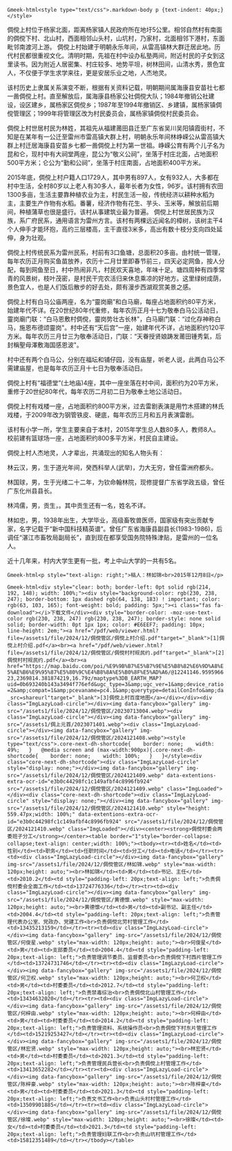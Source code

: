 `Gmeek-html<style type="text/css">.markdown-body p {text-indent: 40px;}</style>`
<p>倜傥上村位于杨家北面，距离杨家镇人民政府所在地圩5公里。相邻自然村有南面的倜傥下村、北山村，西面相邻山头村，山坑村，乃家村，北面相邻下港村，东面毗邻南渡河上游。
倜傥上村始建于明朝永乐年间，从雷高镇林大群迁居此地。历代村民都很重视文化。清明时期，先祖在村中设办私塾两间，附近村民的子女到这里读书。因为附近人居密集、村庄较多、地势平坦，树林田间，山清水秀，景色宜人，不仅便于学生求学来往，更是安居乐业之地，人杰地灵。</p>

<p>该村历史上隶属关系演变不断，根据有关资料记载，明朝期间属海康县安苗社七都一啚倜傥上村。直至解放后，属海康县杨家公社倜傥大队；1984年撤销公社建设，设区建乡，属杨家区倜傥乡；1987年至1994年撤销区、乡建镇，属杨家镇倜傥管理区；1999年将管理区改为村民委员会，属杨家镇倜傥村民委员会。</p>

<p>倜傥上村世居村民为林姓，其祖先从福建莆田县迁至广东省吴川吴阳镇霞街村，不知是在某年有一公迁至雷州市雷高镇大群上村，明朝永乐年间林峥嵘公从雷高镇大群上村迁居海康县安苗乡七都一啚倜傥上村为第一世祖。峥嵘公育有两个儿子名为昆和仑，现村中有大祠堂两座，昆公为“敬义公祠”，坐落于村庄北面，占地面积500平方米；仑公为“勤和公祠”，坐落于村庄南面，占地面积400平方米。</p>

<p>2015年底，倜傥上村户籍人口1729人，其中男有897人，女有932人，大多都在村中生活，全村80岁以上老人有30多人，最年长者为女性，96岁。该村拥有农田1300多亩，生活主要靠种植农业为主，村民生活一般，传统经济以耕种水稻为主，主要生产作物有水稻。番薯，经济作物有花生、芋头、玉米等，解放前后期间，种植蒲草也很是盛行。该村从事建筑业最为普遍。
倜傥上村世居民族为汉族，系广府民系，通用语言为雷州方言。该村有两棵远近闻名的樟树，该树主干4个人伸手才能环抱，高约三层楼高，主干直径3米多，高出有数十枝分支向四处延伸，身为壮观。</p>

<p>倜傥上村传统民系为雷州民系，村前有3口鱼塘，总面积20多亩。由村统一管理，每年农历正月购买鱼苗放养，农历十二月廿里即春节前三，四天必定网鱼，按人分配，每到网鱼至日，村中热闹非凡，村民欢天喜地，年味十足。塘四周种有四季常青的风景树，枝叶茂密，是村民干完农活归来休息乘凉的好地方。这里绿树成荫，景色宜人，也是人们饭后散步的好去处，颇有漫步西湖观赏美景之感。</p>

<p>倜傥上村有白马公庙两座，名为“靈岗廟”和白马廟，每座占地面积约80平方米，始建年代不详。在20世纪80年代重修，每年农历正月十七为敬奉白马公活动日，靈岗廟门联：“白马恩敷村倜傥，靈岗势壮古长林"，白马廟门联：“过化存神称白马，施恩布德颂靈岗"。村中还有“天后宫”一座，始建年代不详，占地面积约120平方米。每年农历三月廿三为敬奉活动日，门联：“天眷授贤娘踌发莆田锺秀氣，后封稱聖母澤敷海国感恩波"。</p>

<p>村中还有两个白马公，分别在福坛和铺仔园，没有庙屋，听老人说，此两白马公不需建庙屋，也是每年农历正月十七日为敬奉活动日。</p>

<p>倜傥上村有“福德堂”(土地庙)4座，其中一座坐落在村中间，面积约为20平方米，重修于20世纪80年代，每年农历二月初二日为敬奉土地公活动日。</p>

<p>倜傥上村有戏楼一座，占地面积约800平方米，过去雷剧表演是用竹木搭建的林氏戏楼，于2009年改为钢管铁皮、硬底，每年农历三月和五月表演雷剧。</p>

<p>该村有小学一所，学生主要来自于本村，2015年学生总人数80多人，教师8人。校前建有篮球场一座，占地面积约800多平方米，村民自主建设。</p>

<p>倜傥上村人杰地灵，人才辈出，共涌现出的知名人物头有：</p>

<p>林云汉，男，生于道光年间，癸西科举人(武举)，力大无穷，曾任雷洲府都头。</p>

<p>林国球，男，生于光绪二十二年，为钦命翰林院，现修提督广东省学政五级，曾任广东化州县县长。</p>

<p>林鸿儒，男，贡生，。其中贡生还有一名，姓名不详。</p>

<p>林如忠，男，1938年出生，大学毕业，高级畜牧兽医师，国家级有突出贡献专家，名字记载于“新中国科技精英谱”。曾任广东省海康县副县长(1983-1986)，后调任“湛江市畜牧局副局长”，直到现在都享受国务院特殊津贴，是雷州的一位名人。</p>

<p>近十几年来，村内大学生更有一批，考上中山大学的一共有5名。</p>

`Gmeek-html<p style="text-align: right;">稿人：林如锦<br>2015年12月8日</p>`

`Gmeek-html<div style="clear: both; border-left: 0pt solid rgb(214, 192, 148); width: 100%;"><div style="background-color: rgb(230, 238, 247); border-bottom: 1px dashed rgb(64, 138, 183) ! important; color: rgb(63, 103, 165); font-weight: bold; padding: 5px;"><i class="fas fa-download"></i>下载文件</div><div style="border-color: -moz-use-text-color rgb(230, 238, 247) rgb(230, 238, 247); border-style: none solid solid; border-width: 0pt 1px 1px; color: #E6EEF7; padding: 10px;    line-height: 2em;"><a href="/pdf/web/viewer.html?file=/assets1/file/2024/12/倜傥管区/倜傥上村介绍.pdf"target="_blank">[1]倜傥上村介绍.pdf</a><br><a href="/pdf/web/viewer.html?file=/assets1/file/2024/12/倜傥管区/倜傥村村规民约.pdf"target="_blank">[2]倜傥村村规民约.pdf</a><br><a href="https://map.baidu.com/poi/%E9%9B%B7%E5%B7%9E%E5%B8%82%E6%9D%A8%E5%AE%B6%E9%95%87%E5%80%9C%E4%B8%8A%E5%B0%8F%E5%AD%A6/@12241146.959596623,2369814.381874219,16.79z/maptype%3DB_EARTH_MAP?uid=0b693240b143a3494f776efd&ugc_type=3&amp;ugc_ver=1&amp;device_ratio=2&amp;compat=1&amp;pcevaname=pc4.1&amp;querytype=detailConInfo&amp;da_src=shareurl"target="_blank">[3]倜傥上村百度地图</a></div></div><div class="ImgLazyLoad-circle"></div><img data-fancybox="gallery" img-src="/assets1/file/2024/12/倜傥管区/20230713004.webp"><div class="ImgLazyLoad-circle"></div><img data-fancybox="gallery" img-src="/assets1/倜上元首/2023071401.webp"><div class="ImgLazyLoad-circle"></div><img data-fancybox="gallery" img-src="/assets1/file/2024/12/倜傥管区/2024121408.webp"><style type="text/css">.core-next-dh-shortcode{    border: none;    width: 49%;	}	@media screen and (max-width:900px){.core-next-dh-shortcode{    border: none;    width: 100%;	}	}</style><div class="core-next-dh-shortcode"><div class="ImgLazyLoad-circle" style="display: none;"></div><img data-fancybox="gallery" img-src="/assets1/file/2024/12/倜傥管区/2024121409.webp" data-extentions-extra-ocr-id="e3b0c44298fc1c149afbf4c8996fb924" src="/assets1/file/2024/12/倜傥管区/2024121409.webp" class="ImgLoaded"></div><div class="core-next-dh-shortcode"><div class="ImgLazyLoad-circle" style="display: none;"></div><img data-fancybox="gallery" img-src="/assets1/file/2024/12/倜傥管区/2024121410.webp" style="height: 559.47px;width: 100%;" data-extentions-extra-ocr-id="e3b0c44298fc1c149afbf4c8996fb924" src="/assets1/file/2024/12/倜傥管区/2024121410.webp" class="ImgLoaded"></div><center><strong>倜傥村委会两委班子分工</strong></center><table border="1"style="border-collapse: collapse;text-align: center;width: 100%;"><tbody><tr><td>姓名</td><td>性别</td><td>职务</td><td>任职时间</td><td>分工</td><td>电话</td></tr><tr><td><div class="ImgLazyLoad-circle"></div><img data-fancybox="gallery" img-src="/assets1/file/2024/12/倜傥管区/林如锦.webp" style="max-width: 120px;height: auto;"><br>林如锦</td><td>男</td><td>书记、主任</td><td>2010.2</td><td style="padding-left: 20px;text-align: left;">负责倜傥村委会全面工作</td><td>13724776336</td></tr><tr><td><div class="ImgLazyLoad-circle"></div><img data-fancybox="gallery" img-src="/assets1/file/2024/12/倜傥管区/黄德懔.webp" style="max-width: 120px;height: auto;"><br>黄德懔</td><td>男</td><td>副书记、副主任</td><td>2004.4</td><td style="padding-left: 20px;text-align: left;">负责管理代表办公室、党政办、党建工作<br>负责倜傥北劳村管理工作</td><td>13435213159</td></tr><tr><td><div class="ImgLazyLoad-circle"></div><img data-fancybox="gallery" img-src="/assets1/file/2024/12/倜傥管区/何俊星.webp" style="max-width: 120px;height: auto;"><br>何俊星</td><td>男</td><td>支部委员</td><td>2004.4</td><td style="padding-left: 20px;text-align: left;">负责管理调节委员、监督委员<br>负责倜傥下村西片管理工作</td><td>13724731746</td></tr><tr><td><div class="ImgLazyLoad-circle"></div><img data-fancybox="gallery" img-src="/assets1/file/2024/12/倜傥管区/何卫权.webp" style="max-width: 120px;height: auto;"><br>何卫权</td><td>男</td><td>村委委员</td><td>2012.7</td><td style="padding-left: 20px;text-align: left;">负责禁毒综治<br>负责倜傥北山村管理工作</td><td>13434632020</td></tr><tr><td><div class="ImgLazyLoad-circle"></div><img data-fancybox="gallery" img-src="/assets1/file/2024/12/倜傥管区/何梓由.webp" style="max-width: 120px;height: auto;"><br>何梓由</td><td>男</td><td>村委委员</td><td>2014.2</td><td style="padding-left: 20px;text-align: left;">负责管理资料、系统操作员<br>负责倜傥下村东片管理工作</td><td>15219253427</td></tr><tr><td><div class="ImgLazyLoad-circle"></div><img data-fancybox="gallery" img-src="/assets1/file/2024/12/倜傥管区/林宏贤.webp" style="max-width: 120px;height: auto;"><br>林宏贤</td><td>男</td><td>村委委员</td><td>2021.3</td><td style="padding-left: 20px;text-align: left;">负责管理民兵营长<br>负责倜傥上村管理工作</td><td>13413652282</td></tr><tr><td><div class="ImgLazyLoad-circle"></div><img data-fancybox="gallery" img-src="/assets1/file/2024/12/倜傥管区/陈梓豪.webp" style="max-width: 120px;height: auto;"><br>陈梓豪</td><td>男</td><td>村委委员</td><td>2021.3</td><td style="padding-left: 20px;text-align: left;">负责文书工作<br>负责山头村村管理工作</td><td>13509901885</td></tr><tr><td><div class="ImgLazyLoad-circle"></div><img data-fancybox="gallery" img-src="/assets1/file/2024/12/倜傥管区/徐璨.webp" style="max-width: 120px;height: auto;"><br>徐璨</td><td>女</td><td>村委委员</td><td>2021.3</td><td style="padding-left: 20px;text-align: left;">负责管理妇联工作<br>负责山坑村管理工作</td><td>15812351489</td></tr></tbody></table>`
